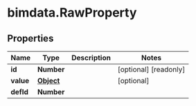 # bimdata.RawProperty

## Properties

Name | Type | Description | Notes
------------ | ------------- | ------------- | -------------
**id** | **Number** |  | [optional] [readonly] 
**value** | [**Object**](.md) |  | [optional] 
**defId** | **Number** |  | 


